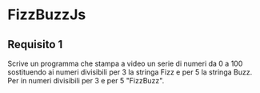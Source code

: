 # FizzBuzzJs
## Requisito 1
Scrive un programma che stampa a video un serie di numeri 
da 0 a 100 sostituendo ai numeri divisibili per 3 la stringa Fizz 
e per 5 la stringa Buzz. Per in numeri divisibili per 3 e per 5 "FizzBuzz".